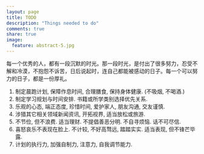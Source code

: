 ```yaml
---
layout: page
title: TODO
description: "Things needed to do"
comments: true
share: true
image:
  feature: abstract-5.jpg
---
```


每一个优秀的人，都有一段沉默的时光。那一段时光，是付出了很多努力，忍受不解和冷漠，不抱怨不诉苦，日后说起时，连自己都能被感动的日子。每一个可以努力的日子，都是一份厚礼。

1. 制定晨跑计划, 保障作息时间, 合理膳食, 保持身体健康. (不吸烟, 不喝酒.)
2. 制定学习规划与时间安排. 书籍或所学类别选择优先关系.
3. 乐观的心态, 端正态度, 珍惜时间, 爱护家人, 朋友沟通, 交友谨慎.
4. 涉猎其它相关领域新闻资讯, 开拓视界, 适当放松或旅游.
5. 不节俭, 但不浪费. 适当理财. 不提倡善恶分明. 不自寻烦恼. 话不可尽信.
6. 喜怒哀乐不表现在脸上. 不计较, 不好高骛远, 踏踏实实. 适当表现, 但不锋芒毕露.
7. 计划的执行力, 加强自制力, 注意力, 自我调节能力.
